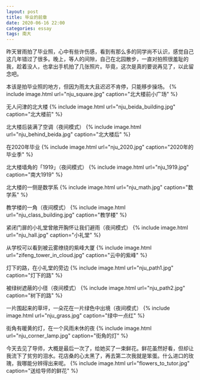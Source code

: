 ```yaml
---
layout: post
title: 毕业的前章
date: 2020-06-16 22:00
categories: essay
tags: 南大
---
```


昨天冒雨拍了毕业照，心中有些许伤感，看到有那么多的同学尚不认识，感觉自己这几年错过了很多。晚上，等人的间隙，自己在北园散步，一直对拍照很羞耻的我，趁着没人，也拿出手机拍了几张照片。毕竟，这次是真的要说再见了，以此留念吧。

本该是拍毕业照的地方，但因为雨太大且迟迟不肯停，只能移步操场。
{% include image.html url="nju_square.jpg" caption="北大楼前小广场" %}

无人问津的北大楼
{% include image.html url="nju_beida_building.jpg" caption="北大楼前" %}

北大楼后装满了空调（夜间模式）
{% include image.html url="nju_behind_beida.jpg" caption="北大楼后" %}

在2020年毕业
{% include image.html url="nju_2020.jpg" caption="2020年的毕业季" %}

北大楼墙角的「1919」（夜间模式）
{% include image.html url="nju_1919.jpg" caption="南大1919" %}

北大楼的一侧是数学系
{% include image.html url="nju_math.jpg" caption="数学系" %}

教学楼的一角（夜间模式）
{% include image.html url="nju_class_building.jpg" caption="教学楼" %}

紧闭门扉的小礼堂曾敞开胸怀让我们避雨（夜间模式）
{% include image.html url="nju_hall.jpg" caption="小礼堂" %}

从学校可以看到被云雾缭绕的紫峰大厦
{% include image.html url="zifeng_tower_in_cloud.jpg" caption="云中的紫峰" %}

灯下的路，在小礼堂的旁边
{% include image.html url="nju_path1.jpg" caption="灯下的路" %}

被绿树遮蔽的小径（夜间模式）
{% include image.html url="nju_path2.jpg" caption="树下的路" %}

一片围起来的草坪，一朵花在一片绿色中出境（夜间模式）
{% include image.html url="nju_grass.jpg" caption="绿中一点红" %}

街角有暖黄的灯，在一个风雨未休的夜
{% include image.html url="nju_corner_lamp.jpg" caption="街角的灯" %}

今天去见了导师，大概是最后一次了，给她买了一束鲜花。鲜花虽然好看，但却让我流下了贫穷的泪水。花店桑的心太黑了，再去第二次我就是笨蛋。什么进口的玫瑰，我哪能分辨得出来呢。
{% include image.html url="flowers_to_tutor.jpg" caption="送给导师的鲜花" %}
